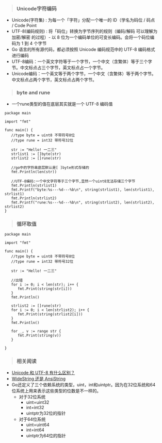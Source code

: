 > ### Unicode字符编码

- Unicode(字符集) : 为每一个「字符」分配一个唯一的 ID（学名为码位 / 码点 / Code Point
- UTF-8(编码规则) : 将「码位」转换为字节序列的规则（编码/解码 可以理解为 加密/解密 的过程）- 以 8 位为一个编码单位的可变长编码。会将一个码位编码为 1 到 4 个字节
- Go 语言的所有源代码，都必须按照 Unicode 编码规范中的 UTF-8 编码格式进行编码
- UTF-8编码：一个英文字符等于一个字节，一个中文（含繁体）等于三个字节。中文标点占三个字节，英文标点占一个字节。
- Unicode编码：一个英文等于两个字节，一个中文（含繁体）等于两个字节。中文标点占两个字节，英文标点占两个字节。

> ### byte and rune

- 一个rune类型的值在底层其实就是一个 UTF-8 编码值

```
package main

import "fmt"

func main() {
   //type byte = uint8 不带符号8位
   //type rune = int32 带符号32位

   str := "Hello! 一二三"
   strlist1 := []byte(str)
   strlist2 := []rune(str)

   //go中的字符串底层默认是[ ]byte形式存储的
   fmt.Println(len(str))

   //UTF-8编码:一个中文字符等于三个字节,显然一个uint8无法存储三个字节
   fmt.Println(strlist1)
   fmt.Printf("byte:%s---%d---%b\n", string(strlist1), len(strlist1), strlist1)
   fmt.Println(strlist2)
   fmt.Printf("rune:%s---%d---%b\n", string(strlist2), len(strlist2), strlist2)
}
```

> ### 循环取值

```
package main

import "fmt"

func main() {
   //type byte = uint8 不带符号8位
   //type rune = int32 带符号32位

   str := "Hello! 一二三"

   //出错
   for i := 0; i < len(str); i++ {
      fmt.Print(string(str[i]))
   }
   fmt.Println()

   strlist2 := []rune(str)
   for i := 0; i < len(strlist2); i++ {
      fmt.Print(string(strlist2[i]))
   }
   fmt.Println()

   for _, v := range str {
      fmt.Print(string(v))
   }

}
```

> ### 相关阅读

- [Unicode 和 UTF-8 有什么区别？](https://www.zhihu.com/question/23374078)
- [WideString 还是 AnsiString](https://blog.csdn.net/hksoobe/article/details/31248835)
- Go还定义了三个依赖系统的类型，uint，int和uintptr。因为在32位系统和64位系统上用来表示这些类型的位数是不一样的。
  - 对于32位系统
    - uint=uint32
    - int=int32
    - uintptr为32位的指针
  - 对于64位系统
    - uint=uint64
    - int=int64
    - uintptr为64位的指针